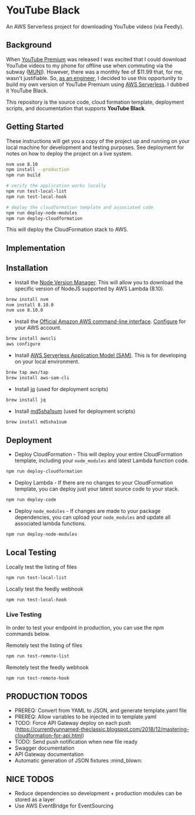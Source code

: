 # YouTube Black

An AWS Serverless project for downloading YouTube videos (via Feedly).

## Background

When [YouTube Premium](https://en.wikipedia.org/wiki/YouTube_Premium) was released I was excited that I could download YouTube videos to my phone for offline use when commuting via the subway ([MUNI](https://www.sfmta.com/)). However, there was a monthly fee of $11.99 that, for me, wasn't justifiable. So, [as an engineer](https://www.linkedin.com/in/lifegames), I decided to use this opportunity to build my own version of YouTube Premium using [AWS Serverless](https://aws.amazon.com/serverless/). I dubbed it YouTube Black.

This repository is the source code, cloud formation template, deployment scripts, and documentation that supports **YouTube Black**.

## Getting Started

These instructions will get you a copy of the project up and running on your local machine for development and testing purposes. See deployment for notes on how to deploy the project on a live system.

```bash
nvm use 8.10
npm install --production
npm run build

# verify the application works locally
npm run test-local-list
npm run test-local-hook

# deploy the cloudformation template and associated code
npm run deploy-node-modules
npm run deploy-cloudformation
```

This will deploy the CloudFormation stack to AWS.

## Implementation



## Installation

* Install the [Node Version Manager](https://github.com/creationix/nvm). This will allow you to download the specific version of NodeJS supported by AWS Lambda (8.10).

```bash
brew install nvm
nvm install 8.10.0
nvm use 8.10.0
```

* Install the [Official Amazon AWS command-line interface](https://aws.amazon.com/cli/). [Configure](https://docs.aws.amazon.com/cli/latest/userguide/cli-chap-configure.html) for your AWS account.

```bash
brew install awscli
aws configure
```

* Install [AWS Serverless Application Model (SAM)](https://github.com/awslabs/aws-sam-cli/). This is for developing on your local environment.

```bash
brew tap aws/tap
brew install aws-sam-cli
```
* Install [jq](https://stedolan.github.io/jq/) (used for deployment scripts)

```bash
brew install jq
```
* Install [md5sha1sum](http://microbrew.org/tools/md5sha1sum/) (used for deployment scripts)

```bash
brew install md5sha1sum
```

## Deployment

* Deploy CloudFormation - This will deploy your entire CloudFormation template, including your `node_modules` and latest Lambda function code.

```bash
npm run deploy-cloudformation
```

* Deploy Lambda - If there are no changes to your CloudFormation template, you can deploy just your latest source code to your stack.

```bash
npm run deploy-code
```

* Deploy `node_modules` - If changes are made to your package dependencies, you can upload your `node_modules` and update all associated lambda functions.

```bash
npm run deploy-node-modules
```
## Local Testing

Locally test the listing of files

```bash
npm run test-local-list
```

Locally test the feedly webhook

```bash
npm run test-local-hook
```

### Live Testing

In order to test your endpoint in production, you can use the npm commands below.

Remotely test the listing of files

```bash
npm run test-remote-list
```

Remotely test the feedly webhook

```bash
npm run test-remote-hook
```


## PRODUCTION TODOS

* PREREQ: Convert from YAML to JSON, and generate template.yaml file
* PREREQ: Allow variables to be injected in to template.yaml
* TODO: Force API Gateway deploy on each push (https://currentlyunnamed-theclassic.blogspot.com/2018/12/mastering-cloudformation-for-api.html)
* TODO: Send push notification when new file ready
* Swagger documentation
* API Gateway documentation
* Automatic generation of JSON fixtures :mind_blown:

## NICE TODOS

* Reduce dependencies so development + production modules can be stored as a layer
* Use AWS EventBridge for EventSourcing
